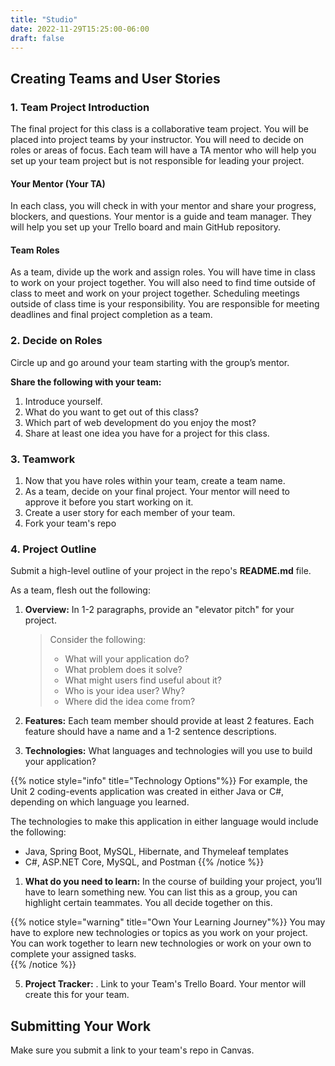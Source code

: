 ```yaml
---
title: "Studio"
date: 2022-11-29T15:25:00-06:00
draft: false
---
```

## Creating Teams and User Stories

### 1. Team Project Introduction

The final project for this class is a collaborative team project.  You will be placed into project teams by your instructor.  You will need to decide on roles or areas of focus.  Each team will have a TA mentor who will help you set up your team project but is not responsible for leading your project.  

#### Your Mentor (Your TA)
In each class, you will check in with your mentor and share your progress, blockers, and questions. Your mentor is a guide and team manager.  They will help you set up your Trello board and main GitHub repository.  

#### Team Roles
As a team, divide up the work and assign roles.  You will have time in class to work on your project together.  You will also need to find time outside of class to meet and work on your project together.  Scheduling meetings outside of class time is your responsibility.  You are responsible for meeting deadlines and final project completion as a team.


### 2. Decide on Roles
Circle up and go around your team starting with the group’s mentor.
 
**Share the following with your team:**
1. Introduce yourself.
1. What do you want to get out of this class?
1. Which part of web development do you enjoy the most? 
1. Share at least one idea you have for a project for this class.

### 3. Teamwork
1. Now that you have roles within your team, create a team name.  
1. As a team, decide on your final project.  Your mentor will need to approve it before you start working on it.
1. Create a user story for each member of your team.
1. Fork your team's repo

### 4. Project Outline

Submit a high-level outline of your project in the repo's **README.md** file.

As a team, flesh out the following:

1. **Overview:**  In 1-2 paragraphs, provide an "elevator pitch" for your project.  

   > Consider the following:
   > - What will your application do?  
   > - What problem does it solve?
   > - What might users find useful about it?  
   > - Who is your idea user?  Why?
   > - Where did the idea come from?

1. **Features:** Each team member should provide at least 2 features.  Each feature should have a name and a 1-2 sentence descriptions.

1. **Technologies:**  What languages and technologies will you use to build your application?

{{% notice style="info" title="Technology Options"%}}
   For example, the Unit 2 coding-events application was created in either Java or C#, depending on which language you learned.  

   The technologies to make this application in either language would include the following:
   - Java, Spring Boot, MySQL, Hibernate, and Thymeleaf templates
   - C#, ASP.NET Core, MySQL, and Postman
{{% /notice %}}

1. **What do you need to learn:** In the course of building your project, you’ll have to learn something new. You can list this as a group, you can highlight certain teammates.  You all decide together on this.

{{% notice style="warning" title="Own Your Learning Journey"%}}
   You may have to explore new technologies or topics as you work on your project.  You can work together to learn new technologies or work on your own to complete your assigned tasks.  
{{% /notice %}}

5. **Project Tracker:** . Link to your Team's Trello Board.  Your mentor will create this for your team.


## Submitting Your Work

Make sure you submit a link to your team's repo in Canvas.
